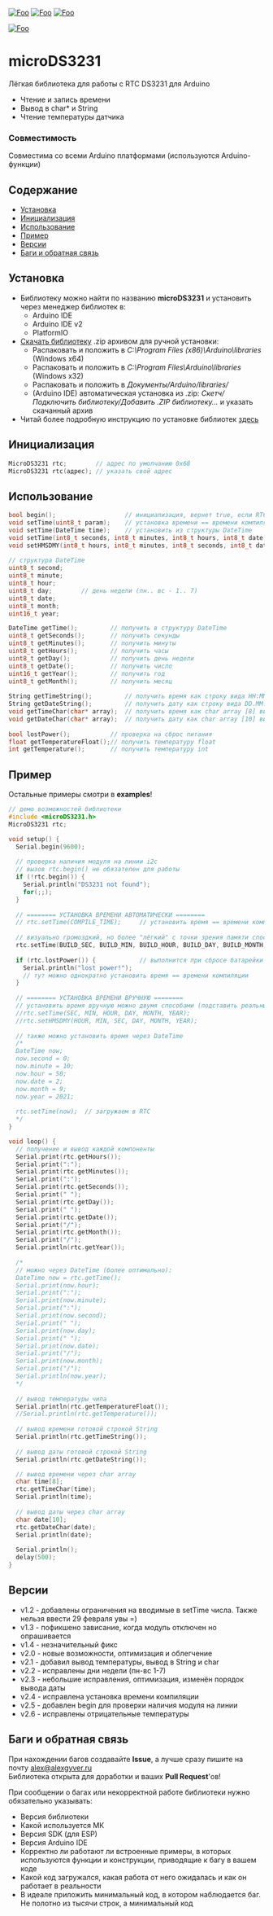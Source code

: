 [![Foo](https://img.shields.io/badge/Version-2.6-brightgreen.svg?style=flat-square)](#versions)
[![Foo](https://img.shields.io/badge/Website-AlexGyver.ru-blue.svg?style=flat-square)](https://alexgyver.ru/)
[![Foo](https://img.shields.io/badge/%E2%82%BD$%E2%82%AC%20%D0%9D%D0%B0%20%D0%BF%D0%B8%D0%B2%D0%BE-%D1%81%20%D1%80%D1%8B%D0%B1%D0%BA%D0%BE%D0%B9-orange.svg?style=flat-square)](https://alexgyver.ru/support_alex/)

[![Foo](https://img.shields.io/badge/README-ENGLISH-brightgreen.svg?style=for-the-badge)](https://github-com.translate.goog/GyverLibs/microDS3231?_x_tr_sl=ru&_x_tr_tl=en)

# microDS3231
Лёгкая библиотека для работы с RTC DS3231 для Arduino
- Чтение и запись времени
- Вывод в char* и String
- Чтение температуры датчика

### Совместимость
Совместима со всеми Arduino платформами (используются Arduino-функции)

## Содержание
- [Установка](#install)
- [Инициализация](#init)
- [Использование](#usage)
- [Пример](#example)
- [Версии](#versions)
- [Баги и обратная связь](#feedback)

<a id="install"></a>
## Установка
- Библиотеку можно найти по названию **microDS3231** и установить через менеджер библиотек в:
    - Arduino IDE
    - Arduino IDE v2
    - PlatformIO
- [Скачать библиотеку](https://github.com/GyverLibs/microDS3231/archive/refs/heads/main.zip) .zip архивом для ручной установки:
    - Распаковать и положить в *C:\Program Files (x86)\Arduino\libraries* (Windows x64)
    - Распаковать и положить в *C:\Program Files\Arduino\libraries* (Windows x32)
    - Распаковать и положить в *Документы/Arduino/libraries/*
    - (Arduino IDE) автоматическая установка из .zip: *Скетч/Подключить библиотеку/Добавить .ZIP библиотеку…* и указать скачанный архив
- Читай более подробную инструкцию по установке библиотек [здесь](https://alexgyver.ru/arduino-first/#%D0%A3%D1%81%D1%82%D0%B0%D0%BD%D0%BE%D0%B2%D0%BA%D0%B0_%D0%B1%D0%B8%D0%B1%D0%BB%D0%B8%D0%BE%D1%82%D0%B5%D0%BA)

<a id="init"></a>
## Инициализация
```cpp
MicroDS3231 rtc;        // адрес по умолчанию 0x68
MicroDS3231 rtc(адрес); // указать свой адрес
```

<a id="usage"></a>
## Использование
```cpp
bool begin();                   // инициализация, вернет true, если RTC найден
void setTime(uint8_t param);	// установка времени == времени компиляции
void setTime(DateTime time);	// установить из структуры DateTime
void setTime(int8_t seconds, int8_t minutes, int8_t hours, int8_t date, int8_t month, int16_t year);	// установка времени
void setHMSDMY(int8_t hours, int8_t minutes, int8_t seconds, int8_t date, int8_t month, int16_t year);	// установка времени тип 2
    
// структура DateTime
uint8_t second; 
uint8_t minute;
uint8_t hour;
uint8_t day;        // день недели (пн.. вс - 1.. 7)
uint8_t date;
uint8_t month;
uint16_t year;

DateTime getTime();			// получить в структуру DateTime
uint8_t getSeconds();		// получить секунды
uint8_t getMinutes();		// получить минуты
uint8_t getHours();			// получить часы
uint8_t getDay();			// получить день недели
uint8_t getDate();			// получить число
uint16_t getYear();			// получить год
uint8_t getMonth();			// получить месяц
    
String getTimeString();			// получить время как строку вида HH:MM:SS
String getDateString();			// получить дату как строку вида DD.MM.YYYY
void getTimeChar(char* array);	// получить время как char array [8] вида HH:MM:SS
void getDateChar(char* array);	// получить дату как char array [10] вида DD.MM.YYYY       
    
bool lostPower();			// проверка на сброс питания
float getTemperatureFloat();// получить температуру float
int getTemperature();		// получить температуру int
```

<a id="example"></a>
## Пример
Остальные примеры смотри в **examples**!
```cpp
// демо возможностей библиотеки
#include <microDS3231.h>
MicroDS3231 rtc;

void setup() {
  Serial.begin(9600);
  
  // проверка наличия модуля на линии i2c
  // вызов rtc.begin() не обязателен для работы
  if (!rtc.begin()) {
    Serial.println("DS3231 not found");
    for(;;);
  }
  
  // ======== УСТАНОВКА ВРЕМЕНИ АВТОМАТИЧЕСКИ ========
  // rtc.setTime(COMPILE_TIME);     // установить время == времени компиляции
  
  // визуально громоздкий, но более "лёгкий" с точки зрения памяти способ установить время компиляции
  rtc.setTime(BUILD_SEC, BUILD_MIN, BUILD_HOUR, BUILD_DAY, BUILD_MONTH, BUILD_YEAR);
    
  if (rtc.lostPower()) {            // выполнится при сбросе батарейки
    Serial.println("lost power!");
    // тут можно однократно установить время == времени компиляции
  }
  
  // ======== УСТАНОВКА ВРЕМЕНИ ВРУЧНУЮ ========    
  // установить время вручную можно двумя способами (подставить реальные числа)
  //rtc.setTime(SEC, MIN, HOUR, DAY, MONTH, YEAR);
  //rtc.setHMSDMY(HOUR, MIN, SEC, DAY, MONTH, YEAR);
  
  // также можно установить время через DateTime
  /*
  DateTime now;
  now.second = 0;
  now.minute = 10;
  now.hour = 50;
  now.date = 2;
  now.month = 9;
  now.year = 2021;
  
  rtc.setTime(now);  // загружаем в RTC
  */
}

void loop() {
  // получение и вывод каждой компоненты
  Serial.print(rtc.getHours());
  Serial.print(":");
  Serial.print(rtc.getMinutes());
  Serial.print(":");
  Serial.print(rtc.getSeconds());
  Serial.print(" ");
  Serial.print(rtc.getDay());
  Serial.print(" ");
  Serial.print(rtc.getDate());
  Serial.print("/");
  Serial.print(rtc.getMonth());
  Serial.print("/");
  Serial.println(rtc.getYear());
  
  /*
  // можно через DateTime (более оптимально):
  DateTime now = rtc.getTime();
  Serial.print(now.hour);
  Serial.print(":");
  Serial.print(now.minute);
  Serial.print(":");
  Serial.print(now.second);
  Serial.print(" ");
  Serial.print(now.day);
  Serial.print(" ");
  Serial.print(now.date);
  Serial.print("/");
  Serial.print(now.month);
  Serial.print("/");
  Serial.println(now.year);
  */
  
  // вывод температуры чипа
  Serial.println(rtc.getTemperatureFloat());  
  //Serial.println(rtc.getTemperature());
  
  // вывод времени готовой строкой String
  Serial.println(rtc.getTimeString());
  
  // вывод даты готовой строкой String
  Serial.println(rtc.getDateString());

  // вывод времени через char array
  char time[8];
  rtc.getTimeChar(time);
  Serial.println(time);
  
  // вывод даты через char array
  char date[10];
  rtc.getDateChar(date);
  Serial.println(date);
  
  Serial.println();
  delay(500);
}
```

<a id="versions"></a>
## Версии
- v1.2 - добавлены ограничения на вводимые в setTime числа. Также нельзя ввести 29 февраля увы =)
- v1.3 - пофикшено зависание, когда модуль отключен но опрашивается
- v1.4 - незначительный фикс
- v2.0 - новые возможности, оптимизация и облегчение
- v2.1 - добавил вывод температуры, вывод в String и char
- v2.2 - исправлены дни недели (пн-вс 1-7)
- v2.3 - небольшие исправления, оптимизация, изменён порядок вывода даты
- v2.4 - исправлена установка времени компиляции
- v2.5 - добавлен begin для проверки наличия модуля на линии
- v2.6 - исправлены отрицательные температуры
    
<a id="feedback"></a>
## Баги и обратная связь
При нахождении багов создавайте **Issue**, а лучше сразу пишите на почту [alex@alexgyver.ru](mailto:alex@alexgyver.ru)  
Библиотека открыта для доработки и ваших **Pull Request**'ов!


При сообщении о багах или некорректной работе библиотеки нужно обязательно указывать:
- Версия библиотеки
- Какой используется МК
- Версия SDK (для ESP)
- Версия Arduino IDE
- Корректно ли работают ли встроенные примеры, в которых используются функции и конструкции, приводящие к багу в вашем коде
- Какой код загружался, какая работа от него ожидалась и как он работает в реальности
- В идеале приложить минимальный код, в котором наблюдается баг. Не полотно из тысячи строк, а минимальный код
